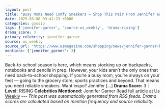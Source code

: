 ```yaml
---
layout: post
title: "Busy Moms Need Comfy Sneakers — Shop This Pair From Jennifer Garner's Favorite Brand"
date: 2025-08-08 03:41:23 +0000
categories: gossip
tags: ['jennifer-garner', 'source-us_weekly', 'drama-rising']
drama_score: 3
primary_celebrity: jennifer_garner
source: us_weekly
source_url: "https://www.usmagazine.com/shopping/news/jennifer-garner-brooks-ghost-sneakers-deal-amazon/"
mentions: {'jennifer_garner': 3}
---
```


Back-to-school season is here, which means stocking up on backpacks, notebooks and pencils in prep. However, your kids aren’t the only ones that need back-to-school shopping. If you’re a busy mom, you’re always on your feet — going to the grocery store, sports practices and beyond. That means you need reliable sneakers. Want inspo? Jennifer […] **Drama Score:** 3 | **Level:** RISING **Celebrities Mentioned:** Jennifer Garner [Read full article at Us Weekly](https://www.usmagazine.com/shopping/news/jennifer-garner-brooks-ghost-sneakers-deal-amazon/) --- *This post was automatically generated from RSS feeds. Drama scores are calculated based on mention frequency and source reliability.*
